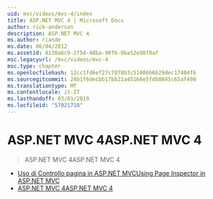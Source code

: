 ```yaml
---
uid: mvc/videos/mvc-4/index
title: ASP.NET MVC 4 | Microsoft Docs
author: rick-anderson
description: ASP.NET MVC 4
ms.author: riande
ms.date: 06/04/2012
ms.assetid: 8130a6c9-2f54-48ba-90f6-0ba52e98f0af
msc.legacyurl: /mvc/videos/mvc-4
msc.type: chapter
ms.openlocfilehash: 12cc1fd6ef27c7078b3c51006b6b29dec17404f6
ms.sourcegitcommit: 24b1f6decbb17bb22a45166e5fdb0845c65af498
ms.translationtype: MT
ms.contentlocale: it-IT
ms.lasthandoff: 03/01/2019
ms.locfileid: "57021718"
---
```

<a name="aspnet-mvc-4"></a><span data-ttu-id="1d361-103">ASP.NET MVC 4</span><span class="sxs-lookup"><span data-stu-id="1d361-103">ASP.NET MVC 4</span></span>
====================
> <span data-ttu-id="1d361-104">ASP.NET MVC 4</span><span class="sxs-lookup"><span data-stu-id="1d361-104">ASP.NET MVC 4</span></span>


- [<span data-ttu-id="1d361-105">Uso di Controllo pagina in ASP.NET MVC</span><span class="sxs-lookup"><span data-stu-id="1d361-105">Using Page Inspector in ASP.NET MVC</span></span>](using-page-inspector-in-aspnet-mvc.md)
- [<span data-ttu-id="1d361-106">ASP.NET MVC 4</span><span class="sxs-lookup"><span data-stu-id="1d361-106">ASP.NET MVC 4</span></span>](aspnet-mvc-4.md)
